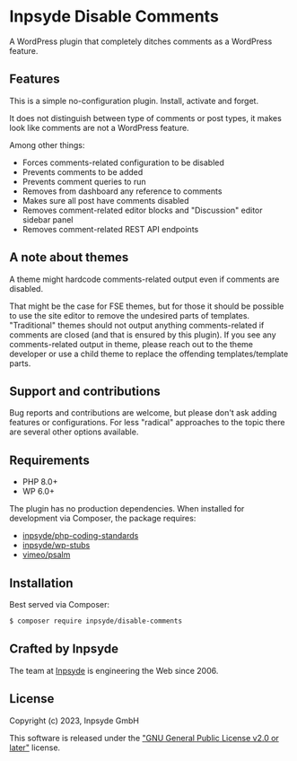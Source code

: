 # Inpsyde Disable Comments

A WordPress plugin that completely ditches comments as a WordPress feature.


## Features

This is a simple no-configuration plugin. Install, activate and forget.

It does not distinguish between type of comments or post types, it makes look like comments are not
a WordPress feature.

Among other things:

- Forces comments-related configuration to be disabled
- Prevents comments to be added
- Prevents comment queries to run
- Removes from dashboard any reference to comments
- Makes sure all post have comments disabled
- Removes comment-related editor blocks and "Discussion" editor sidebar panel
- Removes comment-related REST API endpoints


## A note about themes

A theme might hardcode comments-related output even if comments are disabled.

That might be the case for FSE themes, but for those it should be possible to use the site editor to 
remove the undesired parts of templates.
"Traditional" themes should not output anything comments-related if comments are closed (and that
is ensured by this plugin).
If you see any comments-related output in theme, please reach out to the theme developer or use a 
child theme to replace the offending templates/template parts.


## Support and contributions

Bug reports and contributions are welcome, but please don't ask adding features or configurations.
For less "radical" approaches to the topic there are several other options available.


## Requirements

- PHP 8.0+
- WP 6.0+

The plugin has no production dependencies.
When installed for development via Composer, the package requires:

* [inpsyde/php-coding-standards](https://github.com/inpsyde/php-coding-standards/blob/master/LICENSE)
* [inpsyde/wp-stubs](https://github.com/inpsyde/wp-stubs/blob/main/LICENSE)
* [vimeo/psalm](https://github.com/vimeo/psalm/blob/master/LICENSE)



## Installation

Best served via Composer:

```bash
$ composer require inpsyde/disable-comments
```


## Crafted by Inpsyde

The team at [Inpsyde](https://inpsyde.com) is engineering the Web since 2006.


## License

Copyright (c) 2023, Inpsyde GmbH

This software is released under the ["GNU General Public License v2.0 or later"](LICENSE) license.
